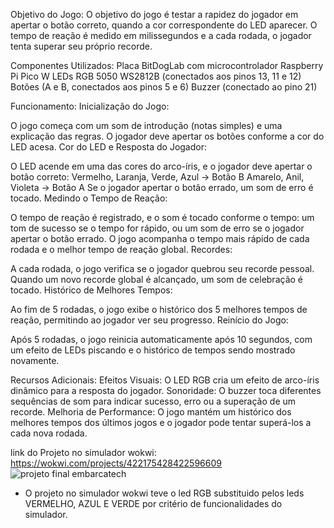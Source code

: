 Objetivo do Jogo:
O objetivo do jogo é testar a rapidez do jogador em apertar o botão correto, quando a cor correspondente do LED aparecer. 
O tempo de reação é medido em milissegundos e a cada rodada, o jogador tenta superar seu próprio recorde.

Componentes Utilizados:
Placa BitDogLab com microcontrolador Raspberry Pi Pico W
LEDs RGB 5050 WS2812B (conectados aos pinos 13, 11 e 12)
Botões (A e B, conectados aos pinos 5 e 6)
Buzzer (conectado ao pino 21)

Funcionamento:
Inicialização do Jogo:

O jogo começa com um som de introdução (notas simples) e uma explicação das regras.
O jogador deve apertar os botões conforme a cor do LED acesa.
Cor do LED e Resposta do Jogador:

O LED acende em uma das cores do arco-íris, e o jogador deve apertar o botão correto:
Vermelho, Laranja, Verde, Azul → Botão B
Amarelo, Anil, Violeta → Botão A
Se o jogador apertar o botão errado, um som de erro é tocado.
Medindo o Tempo de Reação:

O tempo de reação é registrado, e o som é tocado conforme o tempo: um tom de sucesso se o tempo for rápido, ou um som de erro se o jogador apertar o botão errado.
O jogo acompanha o tempo mais rápido de cada rodada e o melhor tempo de reação global.
Recordes:

A cada rodada, o jogo verifica se o jogador quebrou seu recorde pessoal.
Quando um novo recorde global é alcançado, um som de celebração é tocado.
Histórico de Melhores Tempos:

Ao fim de 5 rodadas, o jogo exibe o histórico dos 5 melhores tempos de reação, permitindo ao jogador ver seu progresso.
Reinício do Jogo:

Após 5 rodadas, o jogo reinicia automaticamente após 10 segundos, com um efeito de LEDs piscando e o histórico de tempos sendo mostrado novamente.


Recursos Adicionais:
Efeitos Visuais: O LED RGB cria um efeito de arco-íris dinâmico para a resposta do jogador.
Sonoridade: O buzzer toca diferentes sequências de som para indicar sucesso, erro ou a superação de um recorde.
Melhoria de Performance: O jogo mantém um histórico dos melhores tempos dos últimos jogos e o jogador pode tentar superá-los a cada nova rodada.


link do Projeto no simulador wokwi:
https://wokwi.com/projects/422175428422596609
![projeto final embarcatech](https://github.com/user-attachments/assets/02588312-e27e-433a-8bf7-2fe0f6811440)

 * O projeto no simulador wokwi teve o led RGB substituido pelos leds VERMELHO, AZUL E VERDE por critério de funcionalidades do simulador.
